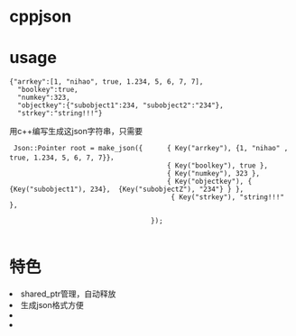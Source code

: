 # cppjson

# usage
```
{"arrkey":[1, "nihao", true, 1.234, 5, 6, 7, 7], 
  "boolkey":true, 
  "numkey":323, 
  "objectkey":{"subobject1":234, "subobject2":"234"}, 
  "strkey":"string!!!"}
```
<p>用c++编写生成这json字符串，只需要</p>

```
 Json::Pointer root = make_json({      { Key("arrkey"), {1, "nihao" , true, 1.234, 5, 6, 7, 7}}，
                                       { Key("boolkey"), true },
                                       { Key("numkey"), 323 },                               
                                       { Key("objectkey"), { {Key("subobject1"), 234},  {Key("subobjectZ"), "234"} } },
                                        { Key("strkey"), "string!!!" },
                              
                                   });


```

# 特色
<li>shared_ptr管理，自动释放 </li>
<li> 生成json格式方便</li>
<li> </li>
<li> </li>

